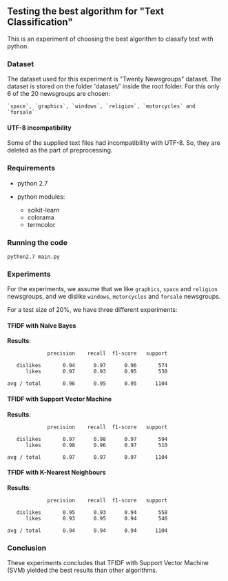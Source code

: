 ## Testing the best algorithm for "Text Classification"

This is an experiment of choosing the best algorithm to classify text with python.

### Dataset

The dataset used for this experiment is "Twenty Newsgroups" dataset. The dataset is stored on the folder 'dataset/' inside the root folder. For this only 6 of the 20 newsgroups are chosen:

	`space`, `graphics`, `windows`, `religion`, `motorcycles` and `forsale`

#### UTF-8 incompatibility

Some of the supplied text files had incompatibility with UTF-8. So, they are deleted as the part of preprocessing.

### Requirements

* python 2.7

* python modules:

  * scikit-learn
  * colorama
  * termcolor

### Running the code

	python2.7 main.py

### Experiments

For the experiments, we assume that we like `graphics`, `space` and `religion` newsgroups, and we dislike `windows`, `motorcycles` and `forsale` newsgroups.

For a test size of 20%, we have three different experiments:

#### TFIDF with Naive Bayes
__Results__:

```
             precision    recall  f1-score   support

   dislikes       0.94      0.97      0.96       574
      likes       0.97      0.93      0.95       530

avg / total       0.96      0.95      0.95      1104
```
#### TFIDF with Support Vector Machine
__Results__:

```
             precision    recall  f1-score   support

   dislikes       0.97      0.98      0.97       594
      likes       0.98      0.96      0.97       510

avg / total       0.97      0.97      0.97      1104
```
#### TFIDF with K-Nearest Neighbours
__Results__:

```
             precision    recall  f1-score   support

   dislikes       0.95      0.93      0.94       558
      likes       0.93      0.95      0.94       546

avg / total       0.94      0.94      0.94      1104
```

### Conclusion

These experiments concludes that TFIDF with Support Vector Machine (SVM) yielded the best results than other algorithms.